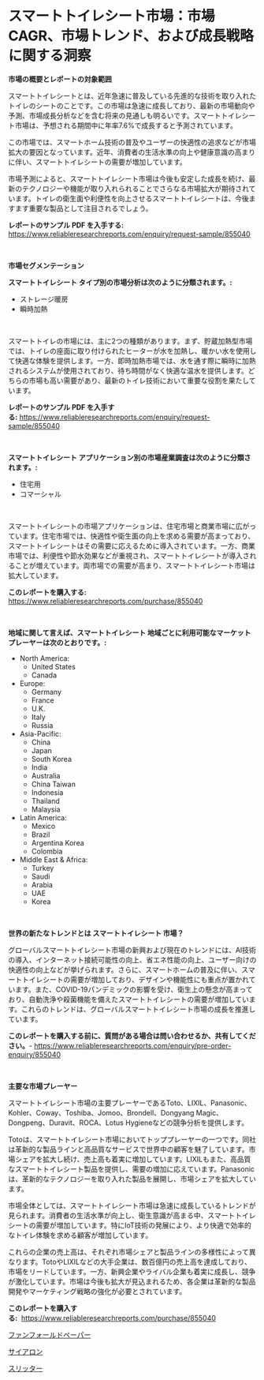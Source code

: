<p><h1>スマートトイレシート市場：市場CAGR、市場トレンド、および成長戦略に関する洞察</h1></p><p><strong>市場の概要とレポートの対象範囲</strong></p>
<p><p>スマートトイレシートとは、近年急速に普及している先進的な技術を取り入れたトイレのシートのことです。この市場は急速に成長しており、最新の市場動向や予測、市場成長分析などを含む将来の見通しも明るいです。スマートトイレシート市場は、予想される期間中に年率7.6%で成長すると予測されています。</p><p>この市場では、スマートホーム技術の普及やユーザーの快適性の追求などが市場拡大の要因となっています。近年、消費者の生活水準の向上や健康意識の高まりに伴い、スマートトイレシートの需要が増加しています。</p><p>市場予測によると、スマートトイレシート市場は今後も安定した成長を続け、最新のテクノロジーや機能が取り入れられることでさらなる市場拡大が期待されています。トイレの衛生面や利便性を向上させるスマートトイレシートは、今後ますます重要な製品として注目されるでしょう。</p></p>
<p><strong>レポートのサンプル PDF を入手する:</strong> <a href="https://www.reliableresearchreports.com/enquiry/request-sample/855040">https://www.reliableresearchreports.com/enquiry/request-sample/855040</a></p>
<p>&nbsp;</p>
<p><strong>市場セグメンテーション</strong></p>
<p><strong>スマートトイレシート タイプ別の市場分析は次のように分類されます。:</strong></p>
<p><ul><li>ストレージ暖房</li><li>瞬時加熱</li></ul></p>
<p>&nbsp;</p>
<p><p>スマートトイレの市場には、主に2つの種類があります。まず、貯蔵加熱型市場では、トイレの座面に取り付けられたヒーターが水を加熱し、暖かい水を使用して快適な体験を提供します。一方、即時加熱市場では、水を通す際に瞬時に加熱されるシステムが使用されており、待ち時間がなく快適な温水を提供します。どちらの市場も高い需要があり、最新のトイレ技術において重要な役割を果たしています。</p></p>
<p><strong>レポートのサンプル PDF を入手する:</strong>&nbsp;<a href="https://www.reliableresearchreports.com/enquiry/request-sample/855040">https://www.reliableresearchreports.com/enquiry/request-sample/855040</a></p>
<p>&nbsp;</p>
<p><strong> スマートトイレシート アプリケーション別の市場産業調査は次のように分類されます。:</strong></p>
<p><ul><li>住宅用</li><li>コマーシャル</li></ul></p>
<p>&nbsp;</p>
<p><p>スマートトイレシートの市場アプリケーションは、住宅市場と商業市場に広がっています。住宅市場では、快適性や衛生面の向上を求める需要が高まっており、スマートトイレシートはその需要に応えるために導入されています。一方、商業市場では、利便性や節水効果などが重視され、スマートトイレシートが導入されることが増えています。両市場での需要が高まり、スマートトイレシート市場は拡大しています。</p></p>
<p><strong>このレポートを購入する:</strong>&nbsp; <a href="https://www.reliableresearchreports.com/purchase/855040">https://www.reliableresearchreports.com/purchase/855040</a></p>
<p>&nbsp;</p>
<p><strong>地域に関して言えば、スマートトイレシート 地域ごとに利用可能なマーケットプレーヤーは次のとおりです。:</strong></p>
<p><ul>
    <li>
        North America:
        <ul>
            <li>United States</li>
            <li>Canada</li>
        </ul>
    </li>
    <li>
        Europe:
        <ul>
            <li>Germany</li>
            <li>France</li>
            <li>U.K.</li>
            <li>Italy</li>
            <li>Russia</li>
        </ul>
    </li>
    <li>
        Asia-Pacific:
        <ul>
            <li>China</li>
            <li>Japan</li>
            <li>South Korea</li>
            <li>India</li>
            <li>Australia</li>
            <li>China Taiwan</li>
            <li>Indonesia</li>
            <li>Thailand</li>
            <li>Malaysia</li>
        </ul>
    </li>
    <li>
        Latin America:
        <ul>
            <li>Mexico</li>
            <li>Brazil</li>
            <li>Argentina Korea</li>
            <li>Colombia</li>
        </ul>
    </li>
    <li>
        Middle East & Africa:
        <ul>
            <li>Turkey</li>
            <li>Saudi</li>
            <li>Arabia</li>
            <li>UAE</li>
            <li>Korea</li>
        </ul>
    </li>
    </ul></p>
<p>&nbsp;</p>
<p><strong>世界の新たなトレンドとは スマートトイレシート 市場？</strong></p>
<p><p>グローバルスマートトイレシート市場の新興および現在のトレンドには、AI技術の導入、インターネット接続可能性の向上、省エネ性能の向上、ユーザー向けの快適性の向上などが挙げられます。さらに、スマートホームの普及に伴い、スマートトイレシートの需要が増加しており、デザインや機能性にも重点が置かれています。また、COVID-19パンデミックの影響を受け、衛生上の懸念が高まっており、自動洗浄や殺菌機能を備えたスマートトイレシートの需要が増加しています。これらのトレンドは、グローバルスマートトイレシート市場の成長を推進しています。</p></p>
<p><strong>このレポートを購入する前に、質問がある場合は問い合わせるか、共有してください。</strong>- <a href="https://www.reliableresearchreports.com/enquiry/pre-order-enquiry/855040">https://www.reliableresearchreports.com/enquiry/pre-order-enquiry/855040</a></p>
<p>&nbsp;</p>
<p><strong>主要な市場プレーヤー</strong></p>
<p><p>スマートトイレシート市場の主要プレーヤーであるToto、LIXIL、Panasonic、Kohler、Coway、Toshiba、Jomoo、Brondell、Dongyang Magic、Dongpeng、Duravit、ROCA、Lotus Hygieneなどの競争分析を提供します。</p><p>Totoは、スマートトイレシート市場においてトッププレーヤーの一つです。同社は革新的な製品ラインと高品質なサービスで世界中の顧客を魅了しています。市場シェアを拡大し続け、売上高も着実に増加しています。LIXILもまた、高品質なスマートトイレシート製品を提供し、需要の増加に応えています。Panasonicは、革新的なテクノロジーを取り入れた製品を展開し、市場シェアを拡大しています。</p><p>市場全体としては、スマートトイレシート市場は急速に成長しているトレンドが見られます。消費者の生活水準が向上し、衛生意識が高まる中、スマートトイレシートの需要が増加しています。特にIoT技術の発展により、より快適で効率的なトイレ体験を求める顧客が増加しています。</p><p>これらの企業の売上高は、それぞれ市場シェアと製品ラインの多様性によって異なります。TotoやLIXILなどの大手企業は、数百億円の売上高を達成しており、市場をリードしています。一方、新興企業やライバル企業も着実に成長し、競争が激化しています。市場は今後も拡大が見込まれるため、各企業は革新的な製品開発やマーケティング戦略の強化が必要とされています。</p></p>
<p><strong>このレポートを購入する:</strong>&nbsp;&nbsp;<a href="https://www.reliableresearchreports.com/purchase/855040">https://www.reliableresearchreports.com/purchase/855040</a></p>
<p><p><a href="https://medium.com/@roachbrenda/%E3%83%95%E3%82%A1%E3%83%B3%E3%83%95%E3%82%A9%E3%83%BC%E3%83%AB%E3%83%89%E7%B4%99%E5%B8%82%E5%A0%B4%E3%81%AE%E5%B1%95%E6%9C%9B-%E7%94%A3%E6%A5%AD%E6%A6%82%E8%A6%81%E3%81%A8%E4%BA%88%E6%B8%AC-2024%E5%B9%B4%E3%81%8B%E3%82%892031%E5%B9%B4-5c10eda5efeb">ファンフォールドペーパー</a></p><p><a href="https://github.com/avwofrml53535/Market-Research-Report-List-1/blob/main/733930316922.md">サイアロン</a></p><p><a href="https://github.com/vtbvgl20191192/Market-Research-Report-List-1/blob/main/597046516923.md">スリッター</a></p></p>